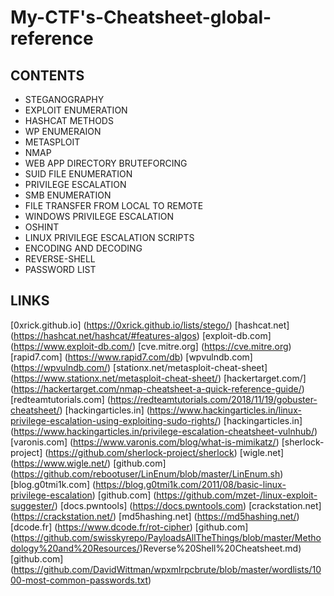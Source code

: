 #  My-CTF's-Cheatsheet-global-reference

## CONTENTS 

* STEGANOGRAPHY
* EXPLOIT ENUMERATION
* HASHCAT METHODS
* WP ENUMERAION
* METASPLOIT
* NMAP
* WEB APP DIRECTORY BRUTEFORCING
* SUID FILE ENUMERATION
* PRIVILEGE ESCALATION
* SMB ENUMERATION
* FILE TRANSFER FROM LOCAL TO REMOTE
* WINDOWS PRIVILEGE ESCALATION
* OSHINT 
* LINUX PRIVILEGE ESCALATION SCRIPTS
* ENCODING AND DECODING
* REVERSE-SHELL
* PASSWORD LIST

## LINKS 

[0xrick.github.io] (https://0xrick.github.io/lists/stego/)
[hashcat.net] (https://hashcat.net/hashcat/#features-algos)
[exploit-db.com] (https://www.exploit-db.com/)
[cve.mitre.org] (https://cve.mitre.org) 
[rapid7.com]  (https://www.rapid7.com/db)
[wpvulndb.com]  (https://wpvulndb.com/)
[stationx.net/metasploit-cheat-sheet] (https://www.stationx.net/metasploit-cheat-sheet/)
[hackertarget.com/]  (https://hackertarget.com/nmap-cheatsheet-a-quick-reference-guide/) 
[redteamtutorials.com]  (https://redteamtutorials.com/2018/11/19/gobuster-cheatsheet/)
[hackingarticles.in]  (https://www.hackingarticles.in/linux-privilege-escalation-using-exploiting-sudo-rights/)
[hackingarticles.in]  (https://www.hackingarticles.in/privilege-escalation-cheatsheet-vulnhub/)
[varonis.com] (https://www.varonis.com/blog/what-is-mimikatz/)
[sherlock-project]  (https://github.com/sherlock-project/sherlock)
[wigle.net] (https://www.wigle.net/)
[github.com] (https://github.com/rebootuser/LinEnum/blob/master/LinEnum.sh)
[blog.g0tmi1k.com] (https://blog.g0tmi1k.com/2011/08/basic-linux-privilege-escalation)
[github.com] (https://github.com/mzet-/linux-exploit-suggester/)
[docs.pwntools] (https://docs.pwntools.com)
[crackstation.net] (https://crackstation.net/)
[md5hashing.net] (https://md5hashing.net/)
[dcode.fr] (https://www.dcode.fr/rot-cipher)
[github.com] (https://github.com/swisskyrepo/PayloadsAllTheThings/blob/master/Methodology%20and%20Resources/)Reverse%20Shell%20Cheatsheet.md)
[github.com] (https://github.com/DavidWittman/wpxmlrpcbrute/blob/master/wordlists/1000-most-common-passwords.txt)


   

